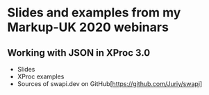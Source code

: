 # Slides and examples from my Markup-UK 2020 webinars

## Working with JSON in XProc 3.0
- Slides
- XProc examples
- Sources of swapi.dev on GitHub[https://github.com/Juriy/swapi]
